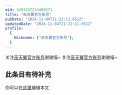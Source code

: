 ```yaml
---
mid: 3493297213409571
title: "巫天翼官方账号"
pubDate: "2024-11-04T11:22:11.651Z"
updatedDate: "2024-11-04T11:22:11.651Z"
profile:
  {
    Nickname: ["巫天翼官方账号"],
  }
---
```


关注[巫天翼官方账号](https://space.bilibili.com/3493297213409571)谢谢喵~ 关注[巫天翼官方账号](https://space.bilibili.com/3493297213409571)谢谢喵~

## 此条目有待补充
你可以在[这里](https://github.com/Yuhanawa/VTuber.ICU-Content/edit/master/v/巫天翼官方账号/index.md)编辑本文
